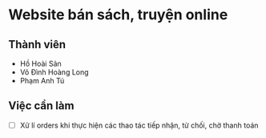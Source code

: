 # Website bán sách, truyện online
## Thành viên
+ Hồ Hoài Sản
+ Võ Đình Hoàng Long
+ Phạm Anh Tú
## Việc cần làm
- [ ] Xử lí orders khi thực hiện các thao tác tiếp nhận, từ chối, chờ thanh toán
